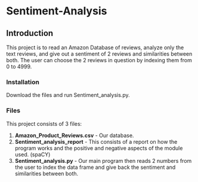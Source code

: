# Sentiment-Analysis

## Introduction
This project is to read an Amazon Database of reviews, analyze only the text reviews, and give out a sentiment of 2 reviews and similarities between both.
The user can choose the 2 reviews in question by indexing them from 0 to 4999.

### Installation
Download the files and run Sentiment_analysis.py.

### Files
This project consists of 3 files:
1. **Amazon_Product_Reviews.csv** - Our database.
2. **Sentiment_analysis_report** - This consists of a report on how the program works and the positive and negative aspects of the module used. (spaCY)
3. **Sentiment_analysis.py** - Our main program then reads 2 numbers from the user to index the data frame and give back the sentiment and similarities between both.
